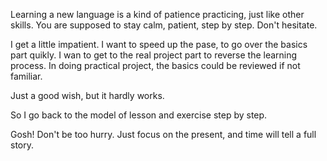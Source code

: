 Learning a new language is a kind of patience practicing, just like other skills. You are supposed to stay calm, patient, step by step. Don't hesitate. 

I get a little impatient. I want to speed up the pase, to go over the basics part quikly. I wan to get to the real project part to reverse the learning process. In doing practical project, the basics could be reviewed if not familiar. 

Just a good wish, but it hardly works.

So I go back to the model of lesson and exercise step by step. 

Gosh! Don't be too hurry. Just focus on the present, and time will tell a full story.